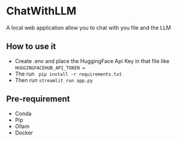 # ChatWithLLM
A local web application allow you to chat with you file and the LLM

## How to use it
- Create .env and place the HuggingFace Api Key in that file like ```HUGGINGFACEHUB_API_TOKEN = ```
- The run ``` pip install -r requirements.txt```
- Then run ```streamlit run app.py```

## Pre-requirement
- Conda
- Pip
- Ollam
- Docker
